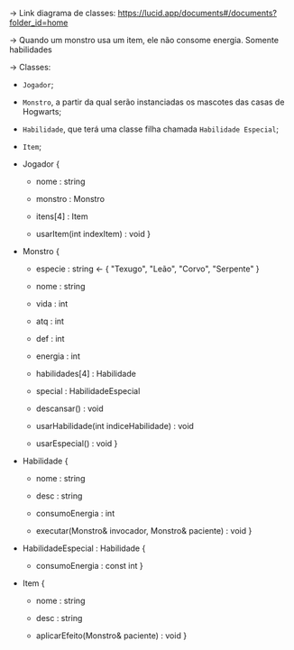 -> Link diagrama de classes: https://lucid.app/documents#/documents?folder_id=home

-> Quando um monstro usa um item, ele não consome energia. Somente habilidades

-> Classes:
   - `Jogador`;  
   - `Monstro`, a partir da qual serão instanciadas os mascotes das casas de Hogwarts;
   - `Habilidade`, que terá uma classe filha chamada `Habilidade Especial`;
   - `Item`;

- Jogador {
   - nome : string
   - monstro : Monstro
   - itens[4] : Item

   - usarItem(int indexItem) : void 
}

- Monstro {
   - especie : string <- { "Texugo", "Leão", "Corvo", "Serpente" }
   - nome : string
   - vida : int
   - atq : int
   - def : int
   - energia : int
   - habilidades[4] : Habilidade
   - special : HabilidadeEspecial

   - descansar() : void
   - usarHabilidade(int indiceHabilidade) : void
   - usarEspecial() : void
}

- Habilidade {
   - nome : string
   - desc : string
   - consumoEnergia : int

   - executar(Monstro& invocador, Monstro& paciente) : void
}

- HabilidadeEspecial : Habilidade { 
   - consumoEnergia : const int 
}

- Item {
   - nome : string
   - desc : string

   - aplicarEfeito(Monstro& paciente) : void
}